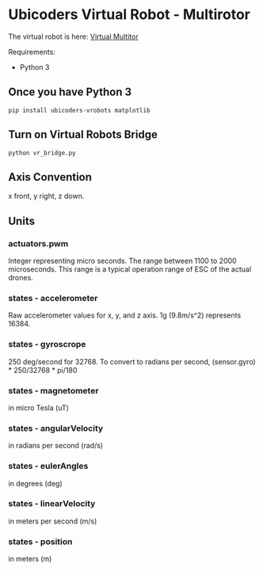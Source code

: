 # Ubicoders Virtual Robot - Multirotor

The virtual robot is here:
[Virtual Multitor](https://www.ubicoders.com/virtualrobots/) 


Requirements:
- Python 3

## Once you have Python 3

```
pip install ubicoders-vrobots matplotlib
```

## Turn on Virtual Robots Bridge
```
python vr_bridge.py
```


## Axis Convention
x front, y right, z down.

## Units

### actuators.pwm 
Integer representing micro seconds. The range between 1100 to 2000 microseconds. This range is a typical operation range of ESC of the actual drones.

### states - accelerometer
Raw accelerometer values for x, y, and z axis. 1g (9.8m/s^2) represents 16384.

### states - gyroscrope
250 deg/second for 32768. To convert to radians per second, (sensor.gyro) * 250/32768 * pi/180

### states - magnetometer
in micro Tesla (uT)

### states - angularVelocity
in radians per second (rad/s)

### states - eulerAngles
in degrees (deg)

### states - linearVelocity
in meters per second (m/s)

### states - position
in meters (m)
